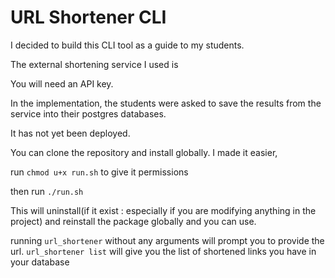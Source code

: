 # URL Shortener CLI

I decided to build this CLI tool as a guide to my students.

The external shortening service I used is [](https://bitly.com/)

You will need an API key. 

In the implementation, the students were asked to save the results from the service into their postgres databases.


It has not yet been deployed. 

You can clone the repository and install globally.
I made it easier,

run `chmod u+x run.sh` to give it permissions

then run `./run.sh` 

This will uninstall(if it exist : especially if you are modifying anything in the project) and reinstall the package globally and you can use.

running 
`url_shortener` without any arguments will prompt you to provide the url.
`url_shortener list` will give you the list of shortened links you have in your database
